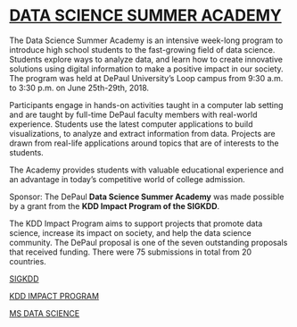 # [DATA SCIENCE SUMMER ACADEMY](https://ddssacademy.wordpress.com/)

The Data Science Summer Academy is an intensive week-long program to introduce high school students to the fast-growing field of data science.  Students explore ways to analyze data, and learn how to create innovative solutions using digital information to make a positive impact in our society. The program was held at DePaul University’s Loop campus from 9:30 a.m. to 3:30 p.m. on June 25th-29th, 2018.

Participants engage in hands-on activities taught in a computer lab setting and are taught by full-time DePaul faculty members with real-world experience. Students use the latest computer applications to build visualizations, to analyze and extract information from data. Projects are drawn from real-life applications around topics that are of interests to the students.

The Academy provides students with valuable educational experience and an advantage in today’s competitive world of college admission.

Sponsor:
The DePaul __Data Science Summer Academy__ was made possible by a grant from the __KDD Impact Program of the SIGKDD__.

The KDD Impact Program aims to support projects that promote data science, increase its impact on society, and help the data science community.  The DePaul proposal is one of the seven outstanding proposals that received funding. There were 75 submissions in total from 20 countries.

[SIGKDD](https://www.kdd.org/)

[KDD IMPACT PROGRAM](https://www.kdd.org/News/view/announcing-the-kdd-impact-program-recipients-for-2018)

[MS DATA SCIENCE](https://www.cdm.depaul.edu/academics/Pages/MS-in-Data-Science.aspx)
